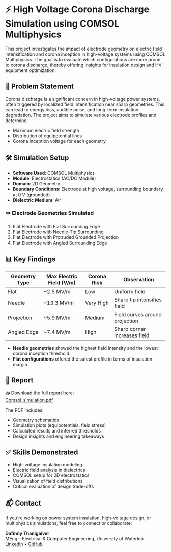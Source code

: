 
# ⚡ High Voltage Corona Discharge Simulation using COMSOL Multiphysics

This project investigates the impact of electrode geometry on electric field intensification and corona inception in high-voltage systems using COMSOL Multiphysics. The goal is to evaluate which configurations are more prone to corona discharge, thereby offering insights for insulation design and HV equipment optimization.

## 🧩 Problem Statement

Corona discharge is a significant concern in high-voltage power systems, often triggered by localized field intensification near sharp geometries. This can lead to energy loss, audible noise, and long-term insulation degradation. The project aims to simulate various electrode profiles and determine:

- Maximum electric field strength
- Distribution of equipotential lines
- Corona inception voltage for each geometry

## 🛠️ Simulation Setup

- **Software Used**: COMSOL Multiphysics
- **Module**: Electrostatics (AC/DC Module)
- **Domain**: 2D Geometry
- **Boundary Conditions**: Electrode at high voltage, surrounding boundary at 0 V (grounded)
- **Dielectric Medium**: Air

### ✏️ Electrode Geometries Simulated

1. Flat Electrode with Flat Surrounding Edge  
2. Flat Electrode with Needle-Tip Surrounding  
3. Flat Electrode with Protruded Grounded Projection  
4. Flat Electrode with Angled Surrounding Edge

## 📊 Key Findings

| Geometry Type | Max Electric Field (V/m) | Corona Risk | Observation |
|---------------|--------------------------|-------------|-------------|
| Flat          | ~2.5 MV/m                | Low         | Uniform field |
| Needle        | ~13.3 MV/m               | Very High   | Sharp tip intensifies field |
| Projection    | ~5.9 MV/m                | Medium      | Field curves around projection |
| Angled Edge   | ~7.4 MV/m                | High        | Sharp corner increases field |

- **Needle geometries** showed the highest field intensity and the lowest corona inception threshold.
- **Flat configurations** offered the safest profile in terms of insulation margin.

## 📄 Report

📥 Download the full report here:  
[Comsol_simulation.pdf](./Comsol%20simulation.pdf)


The PDF includes:
- Geometry schematics  
- Simulation plots (equipotentials, field stress)  
- Calculated results and inferred thresholds  
- Design insights and engineering takeaways  

## ✅ Skills Demonstrated

- High-voltage insulation modeling  
- Electric field analysis in dielectrics  
- COMSOL setup for 2D electrostatics  
- Visualization of field distributions  
- Critical evaluation of design trade-offs

## 📬 Contact

If you're working on power system insulation, high-voltage design, or multiphysics simulations, feel free to connect or collaborate:

**Dafinny Thanigaivel**  
MEng – Electrical & Computer Engineering, University of Waterloo  
[LinkedIn](https://www.linkedin.com/in/dafinny-thanigaivel-298572245/) • [GitHub](https://github.com/dafinny)

